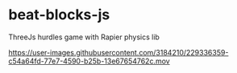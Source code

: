 # beat-blocks-js
ThreeJs hurdles game with Rapier physics lib

https://user-images.githubusercontent.com/3184210/229336359-c54a64fd-77e7-4590-b25b-13e67654762c.mov
